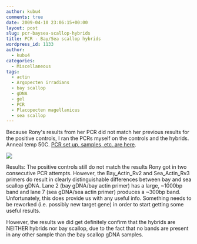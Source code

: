 ```yaml
---
author: kubu4
comments: true
date: 2009-04-10 23:06:15+00:00
layout: post
slug: pcr-baysea-scallop-hybrids
title: PCR - Bay/Sea scallop hybrids
wordpress_id: 1133
author:
  - kubu4
categories:
  - Miscellaneous
tags:
  - actin
  - Argopecten irradians
  - bay scallop
  - gDNA
  - gel
  - PCR
  - Placopecten magellanicus
  - sea scallop
---
```


Because Rony's results from her PCR did not match her previous results for the positive controls, I ran the PCRs myself on the controls and the hybrids. Anneal temp 50C. [PCR set up, samples, etc. are here](https://eagle.fish.washington.edu/Arabidopsis/Notebook%20Workup%20Files/20090410-01.jpg).

![](https://eagle.fish.washington.edu/Arabidopsis/20090410.JPG)

Results: The positive controls still do not match the results Rony got in two consecutive PCR attempts. However, the Bay_Actin_Rv2 and Sea_Actin_Rv3 primers do result in clearly distinguishable differences between bay and sea scallop gDNA. Lane 2 (bay gDNA/bay actin primer) has a large, ~1000bp band and lane 7 (sea gDNA/sea actin primer) produces a ~300bp band. Unfortunately, this does provide us with any useful info. Something needs to be reworked (i.e. possibly new target gene) in order to start getting some useful results.

However, the results we did get definitely confirm that the hybrids are NEITHER hybrids nor bay scallop, due to the fact that no bands are present in any other sample than the bay scallop gDNA samples.
